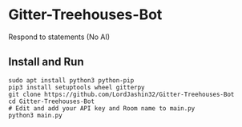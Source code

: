 # Gitter-Treehouses-Bot
Respond to statements (No AI)

## Install and Run

```
sudo apt install python3 python-pip
pip3 install setuptools wheel gitterpy
git clone https://github.com/LordJashin32/Gitter-Treehouses-Bot
cd Gitter-Treehouses-Bot
# Edit and add your API key and Room name to main.py
python3 main.py
```
